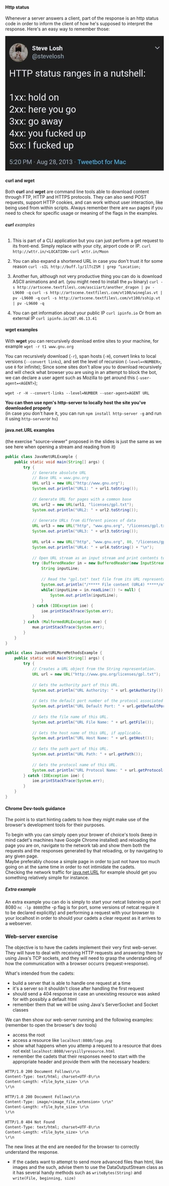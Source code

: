 #### Http status
Whenever a server answers a client, part of the response is an http status code in order to inform the client of how he's supposed to interpret the response. Here's an easy way to remember those:

![HTTP-status][http-status]

#### **curl** and **wget**
Both **curl** and **wget** are command line tools able to download content through FTP, HTTP and HTTPS protocols.
They can also send POST requests, support HTTP cookies, and can work without user interaction, like being used from within scripts. Always remember there are `man` pages if you need to check for specific usage or meaning of the flags in the examples.

###### **curl** examples

1. This is part of a CLI application but you can just perform a get request to its front-end. Simply replace <LOCATION> with your city, airport code or IP.
`curl http://wttr.in/<LOCATION>`
`curl wttr.in/Moon`

2. You can also expand a shortened URL in case you don't trust it for some reason
`curl -sIL http://buff.ly/1lTcZSM | grep ^Location;`

3. Another fun, although not very productive thing you can do is download ASCII animations and art.
(you might need to install the `pv` binary)
`curl -s http://artscene.textfiles\.com/asciiart/another_dragon | pv -L9600 -q`
`curl -s http://artscene.textfiles\.com/vt100/wineglas.vt | pv -L9600 -q`
`curl -s http://artscene.textfiles\.com/vt100/sship.vt | pv -L9600 -q`

4. You can get information about your public IP
`curl ipinfo.io`
Or from an external IP
`curl ipinfo.io/207.46.13.41`

#### **wget** examples
With **wget** you can rercursively download entire sites to your machine, for example
`wget -r t1 www.gnu.org`

You can recursively download (`-r`), span hosts (`-H`), convert links to local versions (`--convert links`), and set the level of recursion (`-level=<NUMBER>`, use `0` for infinite);
Since some sites don't allow you to download recursively and will check what browser you are using in an attempt to block the bot, we can declare a user agent such as Mozilla to get around this (`-user-agent=<AGENT>`);

`wget -r -H --convert-links --level=NUMBER --user-agent=AGENT URL`

**You can then use npm's http-server to locally host the site you've downloaded properly**  
(in case you don't have it, you can run `npm install http-server -g` and run it using `http-server`or `hs`)

#### **java.net.URL** examples
(the exercise "source-viewer" proposed in the slides is just the same as we see here when opening a stream and reading from it)

```java
public class JavaNetURLExample {
    public static void main(String[] args) {
        try {
            // Generate absolute URL
            // Base URL = www.gnu.org
            URL url1 = new URL("http://www.gnu.org");
            System.out.println("URL1: " + url1.toString());

            // Generate URL for pages with a common base
            URL url2 = new URL(url1, "licenses/gpl.txt");
            System.out.println("URL2: " + url2.toString());

            // Generate URLs from different pieces of data
            URL url3 = new URL("http", "www.gnu.org", "/licenses/gpl.txt");
            System.out.println("URL3: " + url3.toString());

            URL url4 = new URL("http", "www.gnu.org", 80, "/licenses/gpl.txt");
            System.out.println("URL4: " + url4.toString() + "\n");

            // Open URL stream as an input stream and print contents to command line
            try (BufferedReader in = new BufferedReader(new InputStreamReader(url4.openStream()))) {
                String inputLine;

                // Read the "gpl.txt" text file from its URL representation
                System.out.println("/***** File content (URL4) *****/n");
                while((inputLine = in.readLine()) != null) {
                    System.out.println(inputLine);
                }
            } catch (IOException ioe) {
                ioe.printStackTrace(System.err);
            }
        } catch (MalformedURLException mue) {
            mue.printStackTrace(System.err);
        }
    }
}
```


``` java
public class JavaNetURLMoreMethodsExample {
    public static void main(String[] args) {
        try {
            // Creates a URL object from the String representation.
            URL url = new URL("http://www.gnu.org/licenses/gpl.txt");

            // Gets the authority part of this URL.
            System.out.println("URL Authority: " + url.getAuthority());

            // Gets the default port number of the protocol associated with this URL.
            System.out.println("URL Default Port: " + url.getDefaultPort());

            // Gets the file name of this URL.
            System.out.println("URL File Name: " + url.getFile());

            // Gets the host name of this URL, if applicable.
            System.out.println("URL Host Name: " + url.getHost());

            // Gets the path part of this URL.
            System.out.println("URL Path: " + url.getPath());

            // Gets the protocol name of this URL.
            System.out.println("URL Protocol Name: " + url.getProtocol());
        } catch (IOException ioe) {
            ioe.printStackTrace(System.err);
        }
    }
}

```

#### **Chrome Dev-tools** guidance
The point is to start hinting cadets to how they might make use of the browser's development tools for their purposes.

To begin with you can simply open your brower of choice's tools (keep in mind cadet's machines have Google Chrome installed) and reloading the page you are on, navigate to the network tab and show them both the requests and the responses generated by that reloading, or by navigating to any given page.  
Maybe preferably choose a simple page in order to just not have too much going on at the same time in order to not intimidate the cadets.  
Checking the network traffic for [java.net.URL](https://docs.oracle.com/javase/7/docs/api/java/net/URL.html) for example should get you something relatively simple for instance.

##### Extra example
An extra example you can do is simply to start your netcat listening on port 8080 `nc -lp 8080`(the -p flag is for port, some versions of netcat require it to be declared explicitly) and performing a request with your browser to your localhost in order to should your cadets a clear request as it arrives to a webserver.

### Web-server exercise
The objective is to have the cadets implement their very first web-server.  
They will have to deal with receiving HTTP requests and answering them by using Java's TCP sockets, and they will need to grasp the understanding of how the communication with a browser occurrs (request->response).

What's intended from the cadets:

* build a server that is able to handle one request at a time
* it's a server so it shouldn't close after handling the first request
* should send a 404 response in case an unexisting resource was asked for with possibly a default html
* remember them that we will be using Java's ServerSocket and Socket classes

We can then show our web-server running and the following examples:  
(remember to open the browser's dev tools)

* access the root
* access a resource like `localhost:8080/logo.png`
* show what happens when you attemp a request to a resource that does not exist `localhost:8080/verysillyresource.html`
* remember the cadets that their responses need to start with the appropriate header and provide them with the necessary headers:

```
HTTP/1.0 200 Document Follows\r\n
Content-Type: text/html; charset=UTF-8\r\n
Content-Length: <file_byte_size> \r\n
\r\n

HTTP/1.0 200 Document Follows\r\n
Content-Type: image/<image_file_extension> \r\n"
Content-Length: <file_byte_size> \r\n
\r\n

HTTP/1.0 404 Not Found
Content-Type: text/html; charset=UTF-8\r\n
Content-Length: <file_byte_size> \r\n
\r\n
```
The new lines at the end are needed for the browser to correctly understand the response.

* If the cadets want to attempt to send more advanced files than html, like images and the such, advise them to use the DataOutputStream class as it has several handy methods such as `writeBytes(String)` and `write(File, beginning, size)`


[http-status]:resources/images/http-status.jpg
